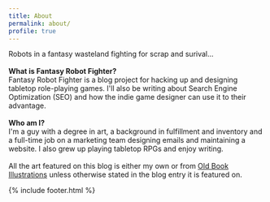 ```yaml
---
title: About
permalink: about/
profile: true
---
```


Robots in a fantasy wasteland fighting for scrap and surival...
<br /><br />
__What is Fantasy Robot Fighter?__<br />
Fantasy Robot Fighter is a blog project for hacking up and designing tabletop role-playing games. I'll also be writing about Search Engine Optimization (SEO) and how the indie game designer can use it to their advantage.
<br /><br />
__Who am I?__<br />
I'm a guy with a degree in art, a background in fulfillment and inventory and a full-time job on a marketing team designing emails and maintaining a website. I also grew up playing tabletop RPGs and enjoy writing.
<br /><br />
All the art featured on this blog is either my own or from [Old Book Illustrations](https://www.oldbookillustrations.com/) unless otherwise stated in the blog entry it is featured on.

<script type="application/ld+json">
{
    "@context": "http://schema.org",
    "@type": "WebPage",
	"url": "http://www.fantasyrobotfighter.com/about",
    "name": "About Fantasy Robot Fighter",
    "description": "Fantasy Robot Fighter is a blog project for hacking up and designing tabletop role-playing games. I'll also be writing about Search Engine Optimization (SEO) and how the indie game designer can use it to their advantage.",
	"sameAs" : "https://twitter.com/FantasyBotFight"
}
</script>


{% include footer.html %}